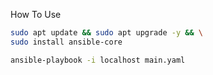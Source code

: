 How To Use

```sh
sudo apt update && sudo apt upgrade -y && \
sudo install ansible-core

ansible-playbook -i localhost main.yaml
```